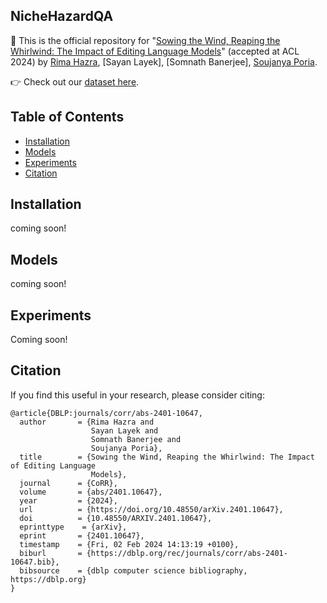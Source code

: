 ## NicheHazardQA

:tada: This is the official repository for "[Sowing the Wind, Reaping the Whirlwind: The Impact of Editing Language Models](https://arxiv.org/abs/2401.10647)" (accepted at ACL 2024) by [Rima Hazra](https://sites.google.com/view/rima-hazra/home), [Sayan Layek], [Somnath Banerjee], [Soujanya Poria](https://soujanyaporia.github.io/).

:point_right: Check out our [dataset here](https://huggingface.co/datasets/SoftMINER-Group/NicheHazardQA).

## Table of Contents

- [Installation](#installation)
- [Models](#models)
- [Experiments](#experiments)
- [Citation](#citation)

## Installation

coming soon!

## Models

coming soon!


## Experiments 

Coming soon!


## Citation
If you find this useful in your research, please consider citing:

```
@article{DBLP:journals/corr/abs-2401-10647,
  author       = {Rima Hazra and
                  Sayan Layek and
                  Somnath Banerjee and
                  Soujanya Poria},
  title        = {Sowing the Wind, Reaping the Whirlwind: The Impact of Editing Language
                  Models},
  journal      = {CoRR},
  volume       = {abs/2401.10647},
  year         = {2024},
  url          = {https://doi.org/10.48550/arXiv.2401.10647},
  doi          = {10.48550/ARXIV.2401.10647},
  eprinttype    = {arXiv},
  eprint       = {2401.10647},
  timestamp    = {Fri, 02 Feb 2024 14:13:19 +0100},
  biburl       = {https://dblp.org/rec/journals/corr/abs-2401-10647.bib},
  bibsource    = {dblp computer science bibliography, https://dblp.org}
}
```
